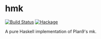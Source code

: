 # hmk

[![Build Status](https://travis-ci.org/mboes/hmk.svg?branch=master)](https://travis-ci.org/mboes/hmk)
[![Hackage](https://img.shields.io/hackage/v/hmk.svg)](https://hackage.haskell.org/package/hmk)

A pure Haskell implementation of Plan9's mk.
